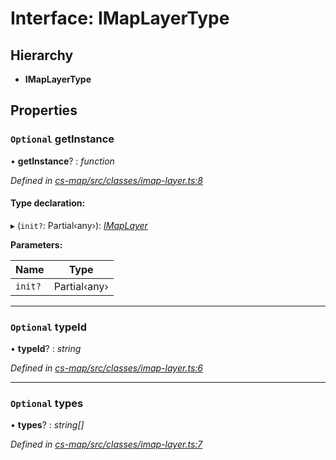 # Interface: IMapLayerType

## Hierarchy

* **IMapLayerType**

## Properties

### `Optional` getInstance

• **getInstance**? : *function*

*Defined in [cs-map/src/classes/imap-layer.ts:8](https://github.com/RichardHovenkamp/csnext/blob/c891e154/packages/cs-map/src/classes/imap-layer.ts#L8)*

#### Type declaration:

▸ (`init?`: Partial‹any›): *[IMapLayer](_cs_map_src_classes_imap_layer_.imaplayer.md)*

**Parameters:**

Name | Type |
------ | ------ |
`init?` | Partial‹any› |

___

### `Optional` typeId

• **typeId**? : *string*

*Defined in [cs-map/src/classes/imap-layer.ts:6](https://github.com/RichardHovenkamp/csnext/blob/c891e154/packages/cs-map/src/classes/imap-layer.ts#L6)*

___

### `Optional` types

• **types**? : *string[]*

*Defined in [cs-map/src/classes/imap-layer.ts:7](https://github.com/RichardHovenkamp/csnext/blob/c891e154/packages/cs-map/src/classes/imap-layer.ts#L7)*
